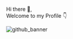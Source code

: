 Hi there 👋, <br>
Welcome to my Profile 👇



![github_banner](https://github.com/user-attachments/assets/3c60e51d-463f-4120-a75b-c92b1140feac)

<!--
**gosaikrishnaveni1530/gosaikrishnaveni1530** is a ✨ _special_ ✨ repository because its `README.md` (this file) appears on your GitHub profile.

Here are some ideas to get you started:

- 🔭 I’m currently working on ...
- 🌱 I’m currently learning ...
- 👯 I’m looking to collaborate on ...
- 🤔 I’m looking for help with ...
- 💬 Ask me about ...
- 📫 How to reach me: ...
- 😄 Pronouns: ...
- ⚡ Fun fact: ...
-->
